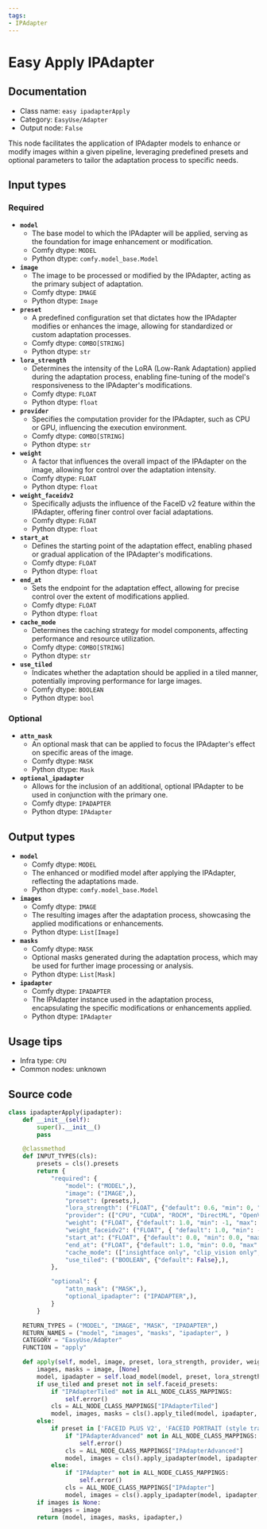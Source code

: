 ```yaml
---
tags:
- IPAdapter
---
```


# Easy Apply IPAdapter
## Documentation
- Class name: `easy ipadapterApply`
- Category: `EasyUse/Adapter`
- Output node: `False`

This node facilitates the application of IPAdapter models to enhance or modify images within a given pipeline, leveraging predefined presets and optional parameters to tailor the adaptation process to specific needs.
## Input types
### Required
- **`model`**
    - The base model to which the IPAdapter will be applied, serving as the foundation for image enhancement or modification.
    - Comfy dtype: `MODEL`
    - Python dtype: `comfy.model_base.Model`
- **`image`**
    - The image to be processed or modified by the IPAdapter, acting as the primary subject of adaptation.
    - Comfy dtype: `IMAGE`
    - Python dtype: `Image`
- **`preset`**
    - A predefined configuration set that dictates how the IPAdapter modifies or enhances the image, allowing for standardized or custom adaptation processes.
    - Comfy dtype: `COMBO[STRING]`
    - Python dtype: `str`
- **`lora_strength`**
    - Determines the intensity of the LoRA (Low-Rank Adaptation) applied during the adaptation process, enabling fine-tuning of the model's responsiveness to the IPAdapter's modifications.
    - Comfy dtype: `FLOAT`
    - Python dtype: `float`
- **`provider`**
    - Specifies the computation provider for the IPAdapter, such as CPU or GPU, influencing the execution environment.
    - Comfy dtype: `COMBO[STRING]`
    - Python dtype: `str`
- **`weight`**
    - A factor that influences the overall impact of the IPAdapter on the image, allowing for control over the adaptation intensity.
    - Comfy dtype: `FLOAT`
    - Python dtype: `float`
- **`weight_faceidv2`**
    - Specifically adjusts the influence of the FaceID v2 feature within the IPAdapter, offering finer control over facial adaptations.
    - Comfy dtype: `FLOAT`
    - Python dtype: `float`
- **`start_at`**
    - Defines the starting point of the adaptation effect, enabling phased or gradual application of the IPAdapter's modifications.
    - Comfy dtype: `FLOAT`
    - Python dtype: `float`
- **`end_at`**
    - Sets the endpoint for the adaptation effect, allowing for precise control over the extent of modifications applied.
    - Comfy dtype: `FLOAT`
    - Python dtype: `float`
- **`cache_mode`**
    - Determines the caching strategy for model components, affecting performance and resource utilization.
    - Comfy dtype: `COMBO[STRING]`
    - Python dtype: `str`
- **`use_tiled`**
    - Indicates whether the adaptation should be applied in a tiled manner, potentially improving performance for large images.
    - Comfy dtype: `BOOLEAN`
    - Python dtype: `bool`
### Optional
- **`attn_mask`**
    - An optional mask that can be applied to focus the IPAdapter's effect on specific areas of the image.
    - Comfy dtype: `MASK`
    - Python dtype: `Mask`
- **`optional_ipadapter`**
    - Allows for the inclusion of an additional, optional IPAdapter to be used in conjunction with the primary one.
    - Comfy dtype: `IPADAPTER`
    - Python dtype: `IPAdapter`
## Output types
- **`model`**
    - Comfy dtype: `MODEL`
    - The enhanced or modified model after applying the IPAdapter, reflecting the adaptations made.
    - Python dtype: `comfy.model_base.Model`
- **`images`**
    - Comfy dtype: `IMAGE`
    - The resulting images after the adaptation process, showcasing the applied modifications or enhancements.
    - Python dtype: `List[Image]`
- **`masks`**
    - Comfy dtype: `MASK`
    - Optional masks generated during the adaptation process, which may be used for further image processing or analysis.
    - Python dtype: `List[Mask]`
- **`ipadapter`**
    - Comfy dtype: `IPADAPTER`
    - The IPAdapter instance used in the adaptation process, encapsulating the specific modifications or enhancements applied.
    - Python dtype: `IPAdapter`
## Usage tips
- Infra type: `CPU`
- Common nodes: unknown


## Source code
```python
class ipadapterApply(ipadapter):
    def __init__(self):
        super().__init__()
        pass

    @classmethod
    def INPUT_TYPES(cls):
        presets = cls().presets
        return {
            "required": {
                "model": ("MODEL",),
                "image": ("IMAGE",),
                "preset": (presets,),
                "lora_strength": ("FLOAT", {"default": 0.6, "min": 0, "max": 1, "step": 0.01}),
                "provider": (["CPU", "CUDA", "ROCM", "DirectML", "OpenVINO", "CoreML"],),
                "weight": ("FLOAT", {"default": 1.0, "min": -1, "max": 3, "step": 0.05}),
                "weight_faceidv2": ("FLOAT", { "default": 1.0, "min": -1, "max": 5.0, "step": 0.05 }),
                "start_at": ("FLOAT", {"default": 0.0, "min": 0.0, "max": 1.0, "step": 0.001}),
                "end_at": ("FLOAT", {"default": 1.0, "min": 0.0, "max": 1.0, "step": 0.001}),
                "cache_mode": (["insightface only", "clip_vision only", "ipadapter only", "all", "none"], {"default": "all"},),
                "use_tiled": ("BOOLEAN", {"default": False},),
            },

            "optional": {
                "attn_mask": ("MASK",),
                "optional_ipadapter": ("IPADAPTER",),
            }
        }

    RETURN_TYPES = ("MODEL", "IMAGE", "MASK", "IPADAPTER",)
    RETURN_NAMES = ("model", "images", "masks", "ipadapter", )
    CATEGORY = "EasyUse/Adapter"
    FUNCTION = "apply"

    def apply(self, model, image, preset, lora_strength, provider, weight, weight_faceidv2, start_at, end_at, cache_mode, use_tiled, attn_mask=None, optional_ipadapter=None):
        images, masks = image, [None]
        model, ipadapter = self.load_model(model, preset, lora_strength, provider, clip_vision=None, optional_ipadapter=optional_ipadapter, cache_mode=cache_mode)
        if use_tiled and preset not in self.faceid_presets:
            if "IPAdapterTiled" not in ALL_NODE_CLASS_MAPPINGS:
                self.error()
            cls = ALL_NODE_CLASS_MAPPINGS["IPAdapterTiled"]
            model, images, masks = cls().apply_tiled(model, ipadapter, image, weight, "linear", start_at, end_at, sharpening=0.0, combine_embeds="concat", image_negative=None, attn_mask=attn_mask, clip_vision=None, embeds_scaling='V only')
        else:
            if preset in ['FACEID PLUS V2', 'FACEID PORTRAIT (style transfer)']:
                if "IPAdapterAdvanced" not in ALL_NODE_CLASS_MAPPINGS:
                    self.error()
                cls = ALL_NODE_CLASS_MAPPINGS["IPAdapterAdvanced"]
                model, images = cls().apply_ipadapter(model, ipadapter, start_at=start_at, end_at=end_at, weight=weight, weight_type="linear", combine_embeds="concat", weight_faceidv2=weight_faceidv2, image=image, image_negative=None, clip_vision=None, attn_mask=attn_mask, insightface=None, embeds_scaling='V only')
            else:
                if "IPAdapter" not in ALL_NODE_CLASS_MAPPINGS:
                    self.error()
                cls = ALL_NODE_CLASS_MAPPINGS["IPAdapter"]
                model, images = cls().apply_ipadapter(model, ipadapter, image, weight, start_at, end_at, weight_type='standard', attn_mask=attn_mask)
        if images is None:
            images = image
        return (model, images, masks, ipadapter,)

```
